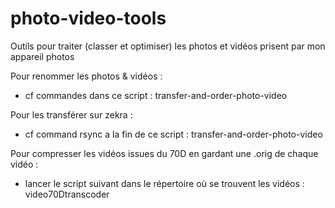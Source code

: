 photo-video-tools
=================

Outils pour traiter (classer et optimiser) les photos et vidéos prisent par mon appareil photos



Pour renommer les photos & vidéos :
- cf commandes dans ce script : transfer-and-order-photo-video

Pour les transférer sur zekra :
- cf command rsync a la fin de ce script : transfer-and-order-photo-video

Pour compresser les vidéos issues du 70D en gardant une .orig de chaque vidéo :
- lancer le script suivant dans le répertoire où se trouvent les vidéos : video70Dtranscoder


